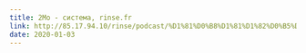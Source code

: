 ```yaml
---
title: 2Mo - система, rinse.fr
link: http://85.17.94.10/rinse/podcast/%D1%81%D0%B8%D1%81%D1%82%D0%B5%D0%BC%D0%B0avec2MO&RositaMoulin&NuancesDengrais&%D1%81%D0%B8%D1%81%D0%BF%D0%B8030120.mp3
date: 2020-01-03
---
```

